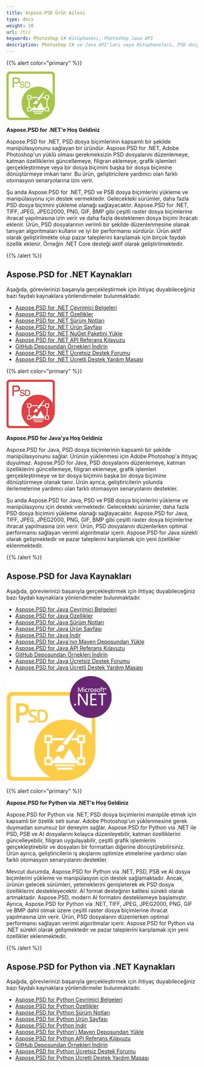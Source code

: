 ```yaml
---
title: Aspose.PSD Ürün Ailesi
type: docs
weight: 10
url: /tr/
keywords: Photoshop C# Kütüphanesi, Photoshop Java API
description: Photoshop C# ve Java API'ları veya Kütüphaneleri, PSD dosya biçimlerinin kapsamlı bir şekilde manipülasyonunu sağlar. Ürünlerin yüklenmesi için Adobe Photoshop'a ihtiyaç duyulmaz ve PSD ve PSB dosya biçimlerini yükleme, manipülasyon ve çeşitli raster dosya biçimlerine dönüştürme konusunda destek verir, örneğin TIFF, JPEG, JPEG2000, PNG, GIF ve BMP.
---
```


{{% alert color="primary" %}} 

**![Aspose.PSD for .NET Ürün Logosu](home_1.png)**

**Aspose.PSD for .NET'e Hoş Geldiniz**

Aspose.PSD for .NET, PSD dosya biçimlerinin kapsamlı bir şekilde manipülasyonunu sağlayan bir üründür. Aspose.PSD for .NET, Adobe Photoshop'un yüklü olması gerekmeksizin PSD dosyalarını düzenlemeye, katman özelliklerini güncellemeye, filigran eklemeye, grafik işlemleri gerçekleştirmeye veya bir dosya biçimini başka bir dosya biçimine dönüştürmeye imkan tanır. Bu ürün, geliştiricilere yardımcı olan farklı otomasyon senaryolarına izin verir.

Şu anda Aspose.PSD for .NET, PSD ve PSB dosya biçimlerini yükleme ve manipülasyonu için destek vermektedir. Gelecekteki sürümler, daha fazla PSD dosya biçimini yükleme olanağı sağlayacaktır. Aspose.PSD for .NET, TIFF, JPEG, JPEG2000, PNG, GIF, BMP gibi çeşitli raster dosya biçimlerine ihracat yapılmasına izin verir ve daha fazla desteklenen dosya biçimi ihracatı eklenir. Ürün, PSD dosyalarının verimli bir şekilde düzenlenmesine olanak tanıyan algoritmaları kullanır ve iyi bir performansı sürdürür. Ürün aktif olarak geliştirilmekte olup pazar taleplerini karşılamak için birçok faydalı özellik eklenir. Örneğin .NET Core desteği aktif olarak geliştirilmektedir.

{{% /alert %}} 

## **Aspose.PSD for .NET Kaynakları**

Aşağıda, görevlerinizi başarıyla gerçekleştirmek için ihtiyaç duyabileceğiniz bazı faydalı kaynaklara yönlendirmeler bulunmaktadır.

- [Aspose.PSD for .NET Çevrimiçi Belgeleri](/tr/psd/net/)
- [Aspose.PSD for .NET Özellikler](/tr/psd/net/features/)
- [Aspose.PSD for .NET Sürüm Notları](/tr/psd/net/release-notes/)
- [Aspose.PSD for .NET Ürün Sayfası](https://products.aspose.com/psd/net)
- [Aspose.PSD for .NET NuGet Paketini Yükle](https://www.nuget.org/packages/Aspose.PSD/)
- [Aspose.PSD for .NET API Referans Kılavuzu](https://reference.aspose.com/net/psd)
- [GitHub Deposundan Örnekleri İndirin](https://github.com/aspose-psd/Aspose.PSD-for-.NET)
- [Aspose.PSD for .NET Ücretsiz Destek Forumu](https://forum.aspose.com/c/psd)
- [Aspose.PSD for .NET Ücretli Destek Yardım Masası](https://helpdesk.aspose.com/)

{{% alert color="primary" %}} 

**![Aspose.PSD for Java Ürün Logosu](aspose-psd-for-java-home_1.png)**

**Aspose.PSD for Java'ya Hoş Geldiniz**

Aspose.PSD for Java, PSD dosya biçimlerinin kapsamlı bir şekilde manipülasyonunu sağlar. Ürünün yüklenmesi için Adobe Photoshop'a ihtiyaç duyulmaz. Aspose.PSD for Java, PSD dosyalarını düzenlemeye, katman özelliklerini güncellemeye, filigran eklemeye, grafik işlemleri gerçekleştirmeye ve bir dosya biçimini başka bir dosya biçimine dönüştürmeye olanak tanır. Ürün ayrıca, geliştiricilerin yolunda ilerlemelerine yardımcı olan farklı otomasyon senaryolarını destekler.

Şu anda Aspose.PSD for Java, PSD ve PSB dosya biçimlerini yükleme ve manipülasyonu için destek vermektedir. Gelecekteki sürümler, daha fazla PSD dosya biçimini yükleme olanağı sağlayacaktır. Aspose.PSD for Java, TIFF, JPEG, JPEG2000, PNG, GIF, BMP gibi çeşitli raster dosya biçimlerine ihracat yapılmasına izin verir. Ürün, PSD dosyalarını düzenlerken optimal performansı sağlayan verimli algoritmalar içerir. Aspose.PSD for Java sürekli olarak gelişmektedir ve pazar taleplerini karşılamak için yeni özellikler eklenmektedir.

{{% /alert %}} 

## **Aspose.PSD for Java Kaynakları**

Aşağıda, görevlerinizi başarıyla gerçekleştirmek için ihtiyaç duyabileceğiniz bazı faydalı kaynaklara yönlendirmeler bulunmaktadır.

- [Aspose.PSD for Java Çevrimiçi Belgeleri](/tr/psd/java/)
- [Aspose.PSD for Java Özellikler](/tr/psd/java/features/)
- [Aspose.PSD for Java Sürüm Notları](/tr/psd/java/release-notes/)
- [Aspose.PSD for Java Ürün Sayfası](https://products.aspose.com/psd/java)
- [Aspose.PSD for Java İndir](https://repository.aspose.com/webapp/#/artifacts/browse/tree/General/repo/com/aspose/aspose-psd)
- [Aspose.PSD for Java'nın Maven Deposundan Yükle](/tr/psd/java/installation/)
- [Aspose.PSD for Java API Referans Kılavuzu](https://reference.aspose.com/java/psd)
- [GitHub Deposundan Örnekleri İndirin](https://github.com/aspose-psd/Aspose.PSD-for-Java)
- [Aspose.PSD for Java Ücretsiz Destek Forumu](https://forum.aspose.com/c/psd)
- [Aspose.PSD for Java Ücretli Destek Yardım Masası](https://helpdesk.aspose.com/)

![Aspose.PSD for Python via .NET Ürün Logosu](aspose-psd-for-python-home_1.png)

{{% alert color="primary" %}} 

**Aspose.PSD for Python via .NET'e Hoş Geldiniz**

Aspose.PSD for Python via .NET, PSD dosya biçimlerini manipüle etmek için kapsamlı bir özellik seti sunar. Adobe Photoshop'un yüklenmesine gerek duymadan sorunsuz bir deneyim sağlar. Aspose.PSD for Python via .NET ile PSD, PSB ve AI dosyalarını kolayca düzenleyebilir, katman özelliklerini güncelleyebilir, filigran uygulayabilir, çeşitli grafik işlemlerini gerçekleştirebilir ve dosyaları bir formattan diğerine dönüştürebilirsiniz. Ürün ayrıca, geliştiricilerin iş akışlarını optimize etmelerine yardımcı olan farklı otomasyon senaryolarını destekler.

Mevcut durumda, Aspose.PSD for Python via .NET, PSD, PSB ve AI dosya biçimlerini yükleme ve manipülasyon için destek sağlamaktadır. Ancak, ürünün gelecek sürümleri, yeteneklerini genişleterek ek PSD dosya özelliklerini destekleyecektir. AI format desteğinin kalitesi sürekli olarak artmaktadır. Aspose.PSD, modern AI formatını desteklemeye başlamıştır. Ayrıca, Aspose.PSD for Python via .NET, TIFF, JPEG, JPEG2000, PNG, GIF ve BMP dahil olmak üzere çeşitli raster dosya biçimlerine ihracat yapılmasına izin verir. Ürün, PSD dosyalarını düzenlerken optimal performansı sağlayan verimli algoritmalar içerir. Aspose.PSD for Python via .NET sürekli olarak gelişmektedir ve pazar taleplerini karşılamak için yeni özellikler eklenmektedir.

{{% /alert %}} 

## **Aspose.PSD for Python via .NET Kaynakları**

Aşağıda, görevlerinizi başarıyla gerçekleştirmek için ihtiyaç duyabileceğiniz bazı faydalı kaynaklara yönlendirmeler bulunmaktadır.

- [Aspose.PSD for Python Çevrimiçi Belgeleri](/tr/psd/python-net/)
- [Aspose.PSD for Python Özellikler](/tr/psd/python-net/features/)
- [Aspose.PSD for Python Sürüm Notları](/tr/psd/python-net/release-notes/)
- [Aspose.PSD for Python Ürün Sayfası](https://products.aspose.com/psd/python-net)
- [Aspose.PSD for Python İndir](https://repository.aspose.com/webapp/#/artifacts/browse/tree/General/repo/com/aspose/aspose-psd)
- [Aspose.PSD for Python'ı Maven Deposundan Yükle](/tr/psd/python-net/installation/)
- [Aspose.PSD for Python API Referans Kılavuzu](https://reference.aspose.com/python-net/psd)
- [GitHub Deposundan Örnekleri İndirin](https://github.com/aspose-psd/Aspose.PSD-for-Python-Net)
- [Aspose.PSD for Python Ücretsiz Destek Forumu](https://forum.aspose.com/c/psd)
- [Aspose.PSD for Python Ücretli Destek Yardım Masası](https://helpdesk.aspose.com/)
